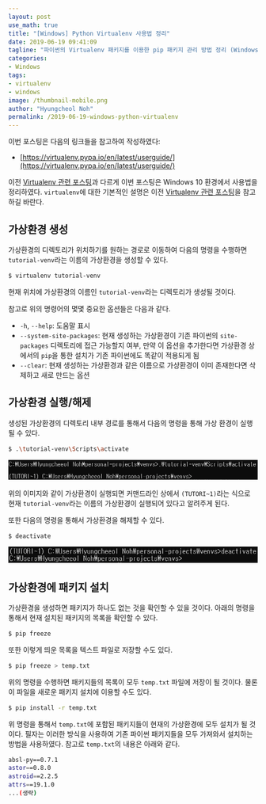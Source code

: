 ```yaml
---
layout: post
use_math: true
title: "[Windows] Python Virtualenv 사용법 정리"
date: 2019-06-19 09:41:09
tagline: "파이썬의 Virtualenv 패키지를 이용한 pip 패키지 관리 방법 정리 (Windows)"
categories:
- Windows
tags:
- virtualenv
- windows
image: /thumbnail-mobile.png
author: "Hyungcheol Noh"
permalink: /2019-06-19-windows-python-virtualenv
---
```


이번 포스팅은 다음의 링크들을 참고하여 작성하였다:
- [https://virtualenv.pypa.io/en/latest/userguide/](https://virtualenv.pypa.io/en/latest/userguide/)

이전 [Virtualenv 관련 포스팅](https://hcnoh.github.io/2018-10-06-ubuntu-python-virtualenv)과 다르게 이번 포스팅은 Windows 10 환경에서 사용법을 정리하였다. `virtualenv`에 대한 기본적인 설명은 이전 [Virtualenv 관련 포스팅](https://hcnoh.github.io/2018-10-06-ubuntu-python-virtualenv)을 참고하길 바란다.

## 가상환경 생성
가상환경의 디렉토리가 위치하기를 원하는 경로로 이동하여 다음의 명령을 수행하면 `tutorial-venv`라는 이름의 가상환경을 생성할 수 있다.

```bash
$ virtualenv tutorial-venv
```

현재 위치에 가상환경의 이름인 `tutorial-venv`라는 디렉토리가 생성될 것이다.

참고로 위의 명령어의 몇몇 중요한 옵션들은 다음과 같다.
- `-h`, `--help`: 도움말 표시
- `--system-site-packages`: 현재 생성하는 가상환경이 기존 파이썬의 `site-packages` 디렉토리에 접근 가능할지 여부, 만약 이 옵션을 추가한다면 가상환경 상에서의 `pip`을 통한 설치가 기존 파이썬에도 똑같이 적용되게 됨
- `--clear`: 현재 생성하는 가상환경과 같은 이름으로 가상환경이 이미 존재한다면 삭제하고 새로 만드는 옵션

## 가상환경 실행/해제
생성된 가상환경의 디렉토리 내부 경로를 통해서 다음의 명령을 통해 가상 환경이 실행될 수 있다.

```bash
$ .\tutorial-venv\Scripts\activate
```

![](/assets/img/2019-06-19-windows-python-virtualenv/2019-06-19-windows-python-virtualenv_2019-06-19-21-40-40.png)

위의 이미지와 같이 가상환경이 실행되면 커맨드라인 상에서 `(TUTORI~1)`라는 식으로 현재 `tutorial-venv`라는 이름의 가상환경이 실행되어 있다고 알려주게 된다.

또한 다음의 명령을 통해서 가상환경을 해제할 수 있다.

```bash
$ deactivate
```

![](/assets/img/2019-06-19-windows-python-virtualenv/2019-06-19-windows-python-virtualenv_2019-06-19-21-41-58.png)

## 가상환경에 패키지 설치
가상환경을 생성하면 패키지가 하나도 없는 것을 확인할 수 있을 것이다. 아래의 명령을 통해서 현재 설치된 패키지의 목록을 확인할 수 있다.

```bash
$ pip freeze
```

또한 이렇게 띄운 목록을 텍스트 파일로 저장할 수도 있다.

```bash
$ pip freeze > temp.txt
```

위의 명령을 수행하면 패키지들의 목록이 모두 `temp.txt` 파일에 저장이 될 것이다. 물론 이 파일을 새로운 패키지 설치에 이용할 수도 있다.

```bash
$ pip install -r temp.txt
```

위 명령을 통해서 `temp.txt`에 포함된 패키지들이 현재의 가상환경에 모두 설치가 될 것이다. 필자는 이러한 방식을 사용하여 기존 파이썬 패키지들을 모두 가져와서 설치하는 방법을 사용하였다. 참고로 `temp.txt`의 내용은 아래와 같다.

```bash
absl-py==0.7.1
astor==0.8.0
astroid==2.2.5
attrs==19.1.0
...(생략)
```